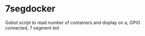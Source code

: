 # 7segdocker
Gobot script to read number of containers and display on a, GPIO connected, 7 segment led
